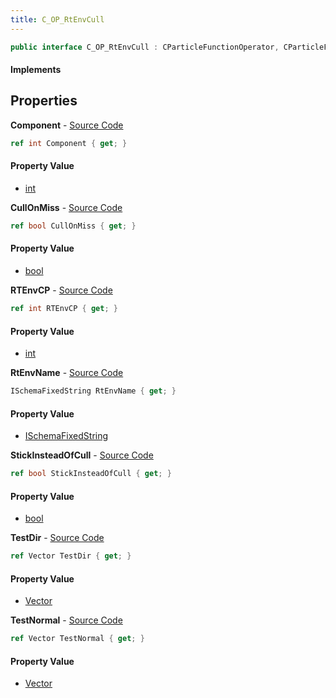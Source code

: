 ```yaml
---
title: C_OP_RtEnvCull
---
```


```csharp
public interface C_OP_RtEnvCull : CParticleFunctionOperator, CParticleFunction, ISchemaClass<CParticleFunction>, ISchemaClass<CParticleFunctionOperator>, ISchemaClass<C_OP_RtEnvCull>, ISchemaField, ISchemaClass, INativeHandle
```

#### Implements

## Properties

**Component** - [Source Code](https://github.com/swiftly-solution/swiftlys2/blob/master/managed/src/SwiftlyS2.Generated/Schemas/Interfaces/C_OP_RtEnvCull.cs#L28)

```csharp
ref int Component { get; }
```

#### Property Value

- [int](https://learn.microsoft.com/dotnet/api/system.int32)

**CullOnMiss** - [Source Code](https://github.com/swiftly-solution/swiftlys2/blob/master/managed/src/SwiftlyS2.Generated/Schemas/Interfaces/C_OP_RtEnvCull.cs#L20)

```csharp
ref bool CullOnMiss { get; }
```

#### Property Value

- [bool](https://learn.microsoft.com/dotnet/api/system.boolean)

**RTEnvCP** - [Source Code](https://github.com/swiftly-solution/swiftlys2/blob/master/managed/src/SwiftlyS2.Generated/Schemas/Interfaces/C_OP_RtEnvCull.cs#L26)

```csharp
ref int RTEnvCP { get; }
```

#### Property Value

- [int](https://learn.microsoft.com/dotnet/api/system.int32)

**RtEnvName** - [Source Code](https://github.com/swiftly-solution/swiftlys2/blob/master/managed/src/SwiftlyS2.Generated/Schemas/Interfaces/C_OP_RtEnvCull.cs#L24)

```csharp
ISchemaFixedString RtEnvName { get; }
```

#### Property Value

- [ISchemaFixedString](/docs/api/shared/schemas/ischemafixedstring)

**StickInsteadOfCull** - [Source Code](https://github.com/swiftly-solution/swiftlys2/blob/master/managed/src/SwiftlyS2.Generated/Schemas/Interfaces/C_OP_RtEnvCull.cs#L22)

```csharp
ref bool StickInsteadOfCull { get; }
```

#### Property Value

- [bool](https://learn.microsoft.com/dotnet/api/system.boolean)

**TestDir** - [Source Code](https://github.com/swiftly-solution/swiftlys2/blob/master/managed/src/SwiftlyS2.Generated/Schemas/Interfaces/C_OP_RtEnvCull.cs#L16)

```csharp
ref Vector TestDir { get; }
```

#### Property Value

- [Vector](/docs/api/shared/natives/vector)

**TestNormal** - [Source Code](https://github.com/swiftly-solution/swiftlys2/blob/master/managed/src/SwiftlyS2.Generated/Schemas/Interfaces/C_OP_RtEnvCull.cs#L18)

```csharp
ref Vector TestNormal { get; }
```

#### Property Value

- [Vector](/docs/api/shared/natives/vector)

